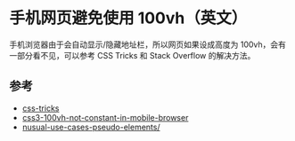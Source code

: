 
# 手机网页避免使用 100vh（英文）

>
手机浏览器由于会自动显示/隐藏地址栏，所以网页如果设成高度为 100vh，会有一部分看不见，可以参考 CSS Tricks 和 Stack Overflow 的解决方法。



## 参考
- [css-tricks](https://css-tricks.com/the-trick-to-viewport-units-on-mobile/)
- [css3-100vh-not-constant-in-mobile-browser](https://stackoverflow.com/questions/37112218/css3-100vh-not-constant-in-mobile-browser)
- [nusual-use-cases-pseudo-elements/](https://ishadeed.com/article/unusual-use-cases-pseudo-elements/)
